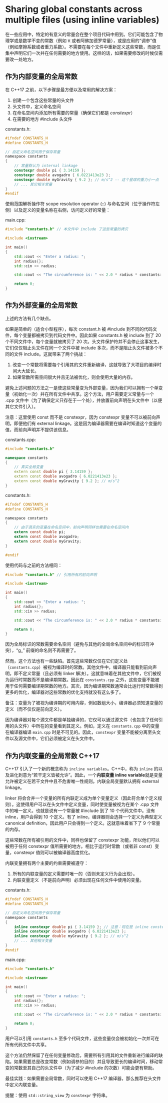 # Sharing global constants across multiple files (using inline variables)

在一些应用中，特定的有意义的常量会在整个项目代码中用到。它们可能包含了物理学或是数学不变的常数（例如 π 或者阿佛加德罗常量），或是应用的“调参”值（例如摩擦系数或者重力系数）。不需要在每个文件中重新定义这些常数，而是仅集中声明它们一次并在任何需要的地方使用。这样的话，如果需要修改的时候仅需要改一处地方。

## 作为内部变量的全局常数

在 C++17 之前，以下步骤是最方便以及常用的解决方案：

1. 创建一个包含这些常量的头文件
1. 头文件中，定义命名空间
1. 在命名空间内添加所有需要的常量（确保它们都是 _constexpr_）
1. 在需要的地方 #include 头文件

constants.h:

```h
#ifndef CONSTANTS_H
#define CONSTANTS_H

// 自定义命名空间用于保存常量
namespace constants
{
    // 常量默认为 internal linkage
    constexpr double pi { 3.14159 };
    constexpr double avogadro { 6.0221413e23 };
    constexpr double myGravity { 9.2 }; // m/s^2 -- 这个星球的重力小一点
    // ... 其它相关常量
}
#endif
```

使用范围解析操作符 scope resolution operator (::) 与命名空间（位于操作符左侧）以及定义的变量名称在右侧，访问定义好的常量：

main.cpp:

```cpp
#include "constants.h" // 本文件中 include 了这些常量的拷贝

#include <iostream>

int main()
{
    std::cout << "Enter a radius: ";
    int radius{};
    std::cin >> radius;

    std::cout << "The circumference is: " << 2.0 * radius * constants::pi << '\n';

    return 0;
}
```

## 作为外部变量的全局常数

上述的方法有几个缺点。

如果是简单的（适合小型程序），每次 constant.h 被 #include 到不同的代码文件，每个变量都被拷贝到代码文件中。因此如果 constants.h 被 include 到了 20 个不同文件中，每个变量就被拷贝了 20 次。头文件保护符并不会停止这事发生，它们仅仅阻止头文件在同一个文件中被 include 多次，而不是阻止头文件被多个不同的文件 include。这就带来了两个挑战：

1. 改变一个常数将需要每个引用其的文件重新编译，这就导致了大项目的编译时间大大延长。
1. 如果常数所需空间很大并且无法被优化，则会使用大量的内存。

避免上述问题的方法之一是使这些常量变为外部变量，因为我们可以拥有一个单变量（初始化一次）并在所有文件中共享。这个方法，用户需要定义常量与一个 .cpp 文件中（为了确保定义只存在于一个处），并放置前向声明在头文件中（以便其它文件引入）。

注意：这里使用 const 而不是 constexpr，因为 constexpr 变量不可以被前向声明，即便他们有 external linkage。这是因为编译器需要在编译时知道这个变量的值，而前向声明并不提供该信息。

constants.cpp:

```cpp
#include "constants.h"

namespace constants
{
    // 真实全局变量
    extern const double pi { 3.14159 };
    extern const double avogadro { 6.0221413e23 };
    extern const double myGravity { 9.2 }; // m/s^2
}
```

constants.h:

```h
#ifndef CONSTANTS_H
#define CONSTANTS_H

namespace constants
{
    // 由于真实的变量在命名空间中，前向声明同样也需要在命名空间内
    extern const double pi;
    extern const double avogadro;
    extern const double myGravity;
}

#endif
```

使用代码与之前的方法相同：

```cpp
#include "constants.h" // 引用所有的前向声明

#include <iostream>

int main()
{
    std::cout << "Enter a radius: ";
    int radius{};
    std::cin >> radius;

    std::cout << "The circumference is: " << 2.0 * radius * constants::pi << '\n';

    return 0;
}
```

因为全局标识的常数需要命名空间（避免与其他的全局命名空间中的标识符冲突），“g\_” 前缀的命名则不再需要了。

然而，这个方法也有一些缺陷。首先这些常数仅仅在它们定义处（`constants.cpp`）被视为编译时的常数。其他文件中，编译器只能看到前向声明，即不定义常量（且必须有 linker 解决）。这就意味着在其他文件中，它们被视为运行时常数而不是编译期常数。因此在 `constants.cpp` 之外，这些变量不能被用于任何需要编译期常数的地方。其次，因为编译期常数通常会比运行时常数得到更多的优化，编译器对这些常数的优化支持就没有这么多了。

备注：变量为了被视为编译期的可用内容，例如数组大小，编译器必须知道变量的定义（而不仅仅是前向定义）。

因为编译器对每个源文件都是单独编译的，它仅可以通过源文件（也包含了任何引用的头文件）中所在的变量看到其定义。例如，定义在 `constants.cpp` 中的变量在编译器编译 `main.cpp` 时是不可见的。因此，`constexpr` 变量不能被分离至头文件以及源文件中，它们必须被定义在头文件中。

## 作为内联变量的全局常数 C++17

C++17 引入了一个新的概念称为 `incline variables`。C++中，称为 `inline` 的以及进化到意为“若干定义皆被允许”。因此，一个**内联变量 inline variable**就是变量允许被定义在若干文件中且不危害唯一性规则。内联全局变量默认拥有 external linkage。

linker 将会合并一个变量的所有内联定义成为单个变量定义（因此符合单个定义规则）。这使得用户可以在头文件中定义变量，同时使变量被视为在某个 .cpp 文件中的唯一定义。也就是说有一个常量被 #include 到了 10 个代码文件中。没有 inline，用户会得到 10 个定义。有了 inline，编译器则会选择一个定义为典型定义 canonical definition，因此用户只会得到一个定义。这就意味着省下了 9 个常量的内存。

这些常数在所有被引用的文件中，同样也保留了 constexpr 功能，所以他们可以被用于任何 constexpr 值所需要的地方。相比于运行时常数（或者非 const）变量，constexpr 值则可以被编译器高度优化。

内联变量拥有两个主要的约束需要被遵守：

1. 所有的内联变量的定义需要时唯一的（否则未定义行为会出现）。
1. 内联变量定义（不是前向声明）必须出现在任何文件中使用的变量。

constants.h:

```h
#ifndef CONSTANTS_H
#define CONSTANTS_H

// 自定义命名空间用于保存常量
namespace constants
{
    inline constexpr double pi { 3.14159 }; // 注意：现在是 inline constexpr
    inline constexpr double avogadro { 6.0221413e23 };
    inline constexpr double myGravity { 9.2 }; // m/s^2
    // ... 其他相关变量
}
#endif
```

main.cpp:

```cpp
#include "constants.h"

#include <iostream>

int main()
{
    std::cout << "Enter a radius: ";
    int radius{};
    std::cin >> radius;

    std::cout << "The circumference is: " << 2.0 * radius * constants::pi << '\n';

    return 0;
}
```

用户可以引用 `constants.h` 至多个代码文件，这些变量仅会被初始化一次并可在所有代码文件中共享。

这个方法仍然保留了在任何变量修改后，需要所有引用其的文件重新进行编译的缺陷。如果需要总是改变常数（例如调参的目的）并且导致更长的编译时间，移动常变的常数至其自己的头文件中（为了减少 #include 的次数）可能会更有帮助。

最佳实践：如果需要全局常数，同时可以使用 C++17 编译器，那么推荐在头文件中定义内联变量。

提醒：使用 `std::string_view` 为 `constexpr` 字符串。
